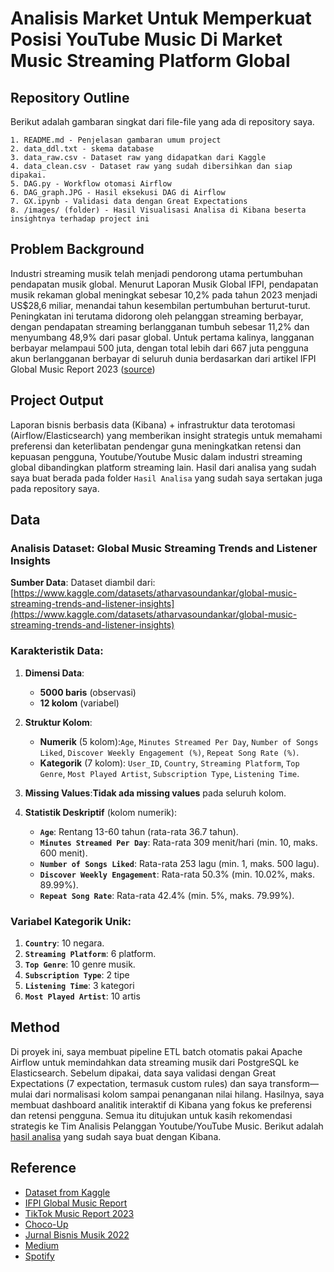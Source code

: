 # Analisis Market Untuk **Memperkuat Posisi YouTube Music Di Market Music Streaming Platform Global**

## Repository Outline

Berikut adalah gambaran singkat dari file-file yang ada di repository saya.

```
1. README.md - Penjelasan gambaran umum project
2. data_ddl.txt - skema database
3. data_raw.csv - Dataset raw yang didapatkan dari Kaggle
4. data_clean.csv - Dataset raw yang sudah dibersihkan dan siap dipakai.
5. DAG.py - Workflow otomasi Airflow
6. DAG_graph.JPG - Hasil eksekusi DAG di Airflow
7. GX.ipynb - Validasi data dengan Great Expectations
8. /images/ (folder) - Hasil Visualisasi Analisa di Kibana beserta insightnya terhadap project ini
```

## Problem Background

Industri streaming musik telah menjadi pendorong utama pertumbuhan pendapatan musik global. Menurut Laporan Musik Global IFPI, pendapatan musik rekaman global meningkat sebesar 10,2% pada tahun 2023 menjadi US$28,6 miliar, menandai tahun kesembilan pertumbuhan berturut-turut. Peningkatan ini terutama didorong oleh pelanggan streaming berbayar, dengan pendapatan streaming berlangganan tumbuh sebesar 11,2% dan menyumbang 48,9% dari pasar global. Untuk pertama kalinya, langganan berbayar melampaui 500 juta, dengan total lebih dari 667 juta pengguna akun berlangganan berbayar di seluruh dunia berdasarkan dari artikel IFPI Global Music Report 2023 ([source](https://www.ifpi.org/ifpi-global-music-report-global-recorded-music-revenues-grew-10-2-in-2023/))

## Project Output

Laporan bisnis berbasis data (Kibana) + infrastruktur data terotomasi (Airflow/Elasticsearch) yang memberikan insight strategis untuk memahami preferensi dan keterlibatan pendengar guna meningkatkan retensi dan kepuasan pengguna, Youtube/Youtube Music dalam industri streaming global dibandingkan platform streaming lain. Hasil dari analisa yang sudah saya buat berada pada folder `Hasil Analisa` yang sudah saya sertakan juga pada repository saya.

## Data

### Analisis Dataset: Global Music Streaming Trends and Listener Insights

**Sumber Data**:
Dataset diambil dari: [https://www.kaggle.com/datasets/atharvasoundankar/global-music-streaming-trends-and-listener-insights](https://www.kaggle.com/datasets/atharvasoundankar/global-music-streaming-trends-and-listener-insights)

### **Karakteristik Data**:

1. **Dimensi Data**:

   - **5000 baris** (observasi)
   - **12 kolom** (variabel)
2. **Struktur Kolom**:

   - **Numerik** (5 kolom):`Age`, `Minutes Streamed Per Day`, `Number of Songs Liked`, `Discover Weekly Engagement (%)`, `Repeat Song Rate (%)`.
   - **Kategorik** (7 kolom):
     `User_ID`, `Country`, `Streaming Platform`, `Top Genre`, `Most Played Artist`, `Subscription Type`, `Listening Time`.
3. **Missing Values**:**Tidak ada missing values** pada seluruh kolom.
4. **Statistik Deskriptif** (kolom numerik):

   - **`Age`**: Rentang 13-60 tahun (rata-rata 36.7 tahun).
   - **`Minutes Streamed Per Day`**: Rata-rata 309 menit/hari (min. 10, maks. 600 menit).
   - **`Number of Songs Liked`**: Rata-rata 253 lagu (min. 1, maks. 500 lagu).
   - **`Discover Weekly Engagement`**: Rata-rata 50.3% (min. 10.02%, maks. 89.99%).
   - **`Repeat Song Rate`**: Rata-rata 42.4% (min. 5%, maks. 79.99%).

### **Variabel Kategorik Unik**:

1. **`Country`**: 10 negara.
2. **`Streaming Platform`**: 6 platform.
3. **`Top Genre`**: 10 genre musik.
4. **`Subscription Type`**: 2 tipe
5. **`Listening Time`**: 3 kategori
6. **`Most Played Artist`**: 10 artis

## Method

Di proyek ini, saya membuat pipeline ETL batch otomatis pakai Apache Airflow untuk memindahkan data streaming musik dari PostgreSQL ke Elasticsearch. Sebelum dipakai, data saya validasi dengan Great Expectations (7 expectation, termasuk custom rules) dan saya transform—mulai dari normalisasi kolom sampai penanganan nilai hilang. Hasilnya, saya membuat dashboard analitik interaktif di Kibana yang fokus ke preferensi dan retensi pengguna. Semua itu ditujukan untuk kasih rekomendasi strategis ke Tim Analisis Pelanggan Youtube/YouTube Music. Berikut adalah [hasil analisa](https://github.com/Pesoyyy/Strategic-Market-Analysis-for-YouTube-Music-Global-Positioning/tree/main/Hasil%20analisa) yang sudah saya buat dengan Kibana.

## Reference

* [Dataset from Kaggle](https://www.kaggle.com/datasets/atharvasoundankar/global-music-streaming-trends-and-listener-insights)
* [IFPI Global Music Report](https://www.ifpi.org/ifpi-global-music-report-global-recorded-music-revenues-grew-10-2-in-2023/)
* [TikTok Music Report 2023](https://newsroom.tiktok.com/en-us/tiktok-music-evolution-report)
* [Choco-Up](https://choco-up.com/blog/short-form-video-gen-z-tiktok)
* [Jurnal Bisnis Musik 2022](https://www.musicbusinessjournal.com/article/the-rise-of-algorithmic-curation)
* [Medium](https://medium.com/@TrevorW49/the-rise-of-music-discovery-beyond-algorithms)
* [Spotify](https://www.spotify.com/id-id/student/)
